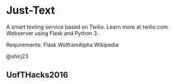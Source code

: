 # Just-Text
A smart texting service based on Twilio. Learn more at twilio.com. Webserver using Flask and Python 3.

Requirements:
Flask
WolframAlpha
Wikipedia

@shirj23
## UofTHacks2016
